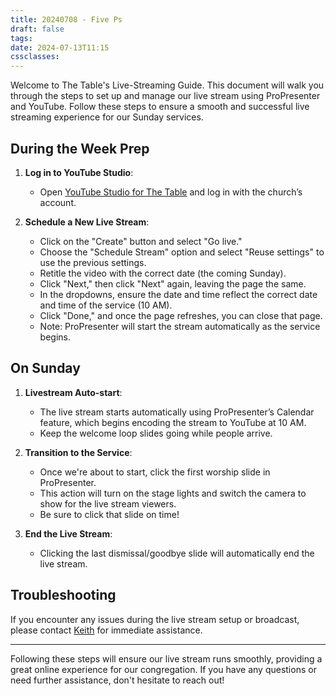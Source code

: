 ```yaml
---
title: 20240708 - Five Ps
draft: false
tags: 
date: 2024-07-13T11:15
cssclasses:
---
```

Welcome to The Table's Live-Streaming Guide. This document will walk you through the steps to set up and manage our live stream using ProPresenter and YouTube. Follow these steps to ensure a smooth and successful live streaming experience for our Sunday services.

## During the Week Prep

1. **Log in to YouTube Studio**:
   - Open [YouTube Studio for The Table](https://studio.youtube.com/channel/UCyU7upEfTQI8xVKt1KG1fUQ/livestreaming/manage?c=UCyU7upEfTQI8xVKt1KG1fUQ) and log in with the church’s account.

2. **Schedule a New Live Stream**:
   - Click on the "Create" button and select "Go live."
   - Choose the "Schedule Stream" option and select "Reuse settings" to use the previous settings.
   - Retitle the video with the correct date (the coming Sunday).
   - Click "Next," then click "Next" again, leaving the page the same.
   - In the dropdowns, ensure the date and time reflect the correct date and time of the service (10 AM).
   - Click "Done," and once the page refreshes, you can close that page.
   - Note: ProPresenter will start the stream automatically as the service begins.

## On Sunday

1. **Livestream Auto-start**:
   - The live stream starts automatically using ProPresenter’s Calendar feature, which begins encoding the stream to YouTube at 10 AM.
   - Keep the welcome loop slides going while people arrive.

2. **Transition to the Service**:
   - Once we're about to start, click the first worship slide in ProPresenter.
   - This action will turn on the stage lights and switch the camera to show for the live stream viewers.
   - Be sure to click that slide on time!

3. **End the Live Stream**:
   - Clicking the last dismissal/goodbye slide will automatically end the live stream.

## Troubleshooting

If you encounter any issues during the live stream setup or broadcast, please contact [Keith](sms:6307760550) for immediate assistance.

---

Following these steps will ensure our live stream runs smoothly, providing a great online experience for our congregation. If you have any questions or need further assistance, don't hesitate to reach out!